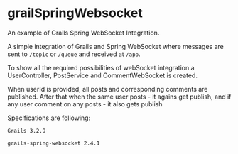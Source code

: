 # grailSpringWebsocket
An example of Grails Spring WebSocket Integration.

A simple integration of Grails and Spring WebSocket where messages are sent to `/topic` or `/queue` and received at `/app`.

To show all the required possibilities of webSocket integration a UserController, PostService and CommentWebSocket is created.

When userId is provided, all posts and corresponding comments are published. 
After that when the same user posts - it agains get publish, and if any user comment on any posts - it also gets publish

Specifications are following:
 
`Grails 3.2.9`

`grails-spring-websocket 2.4.1`


